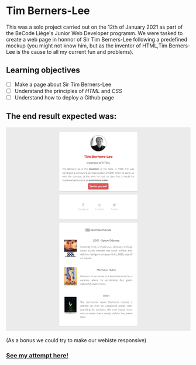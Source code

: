 # Tim Berners-Lee

This was a solo project carried out on the 12th of January 2021 as part of the BeCode Liège's Junior Web Developer programm. We were tasked to create a web page in honnor of Sir Tim Berners-Lee following a predefined mockup (you might not know him, but as the inventor of HTML,Tim Berners-Lee is the cause to all my current fun and problems).

## Learning objectives

- [ ] Make a page about Sir Tim Berners-Lee
- [ ] Understand the principles of *HTML* and *CSS*
- [ ] Understand how to deploy a Github page

## The end result expected was:

![](Images/goal-css.png)

(As a bonus we could try to make our webiste responsive)

### [See my attempt here!](https://charlottemoureau.github.io/Tim-Berners-Lee/)
